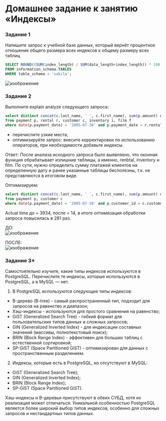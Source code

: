 # Домашнее задание к занятию «Индексы»

### Задание 1

Напишите запрос к учебной базе данных, который вернёт процентное отношение общего размера всех индексов к общему размеру всех таблиц.

```SQL
SELECT ROUND((SUM(index_length) / SUM(data_length+index_length)) * 100, 2)
FROM information_schema.TABLES
WHERE table_schema = 'sakila';
```

![изображение](https://github.com/user-attachments/assets/93ddcd79-c4a0-411a-91ee-4dcee6f801aa)

### Задание 2

Выполните explain analyze следующего запроса:
```sql
select distinct concat(c.last_name, ' ', c.first_name), sum(p.amount) over (partition by c.customer_id, f.title)
from payment p, rental r, customer c, inventory i, film f
where date(p.payment_date) = '2005-07-30' and p.payment_date = r.rental_date and r.customer_id = c.customer_id and i.inventory_id = r.inventory_id
```
- перечислите узкие места;
- оптимизируйте запрос: внесите корректировки по использованию операторов, при необходимости добавьте индексы.

Ответ: После анализа исходного запроса было выявляено, что оконная функция обрабатывает излишние таблицы, а именно, renbtal, inventory и film. По сути, нужно определить сумму платажей клиентов на определенную дату и ранее указанные таблицы бесполезны, т.к. не представляются в итоговом виде.

Оптимизируем:
```SQL
select distinct concat(c.last_name, ' ', c.first_name), sum(p.amount) over (partition by c.customer_id)
from payment p, customer c
where date(p.payment_date) = '2005-07-30' and p.customer_id = c.customer_id;
```

Actual time до = 3934, после = 14, в итоге оптимизация обработки запроса повысилась в 281 раз.

ДО:  
![изображение](https://github.com/user-attachments/assets/c6196f9d-cd54-477d-82f1-fc1573ac8fb1)

ПОСЛЕ:  
![изображение](https://github.com/user-attachments/assets/baf0afb3-c473-4d32-ad46-405e2283285f)

### Задание 3*

Самостоятельно изучите, какие типы индексов используются в PostgreSQL. Перечислите те индексы, которые используются в PostgreSQL, а в MySQL — нет.

1. В PostgreSQL используются следующие типы индексов:
*  B-дерево (B-tree) - самый распространенный тип, подходит для запросов на равенство и диапазон;
*  Хэш-индексы - используются для простого сравнения на равенство;
*  GiST (Generalized Search Tree) - гибкий формат для пользовательских типов данных и сложных запросов;
*  GIN (Generalized Inverted Index) - для индексации составных значений (массивы, полнотекстовый поиск);
*  BRIN (Block Range Index) - эффективен для больших таблиц с естественной сортировкой;
*  SP-GiST (Space Partitioned GiST) - оптимизирован для данных с пространственным разделением.
2. Индексы, которые есть в PostgreSQL, но отсутствуют в MySQL:
* GiST (Generalized Search Tree);
* GIN (Generalized Inverted Index);
* BRIN (Block Range Index);
* SP-GiST (Space Partitioned GiST).

Хэш-индексы и B-деревья присутствуют в обеих СУБД, хотя их реализация может отличаться. Уникальной особенностью PostgreSQL является более широкий выбор типов индексов, особенно для сложных запросов и нестандартных типов данных.
